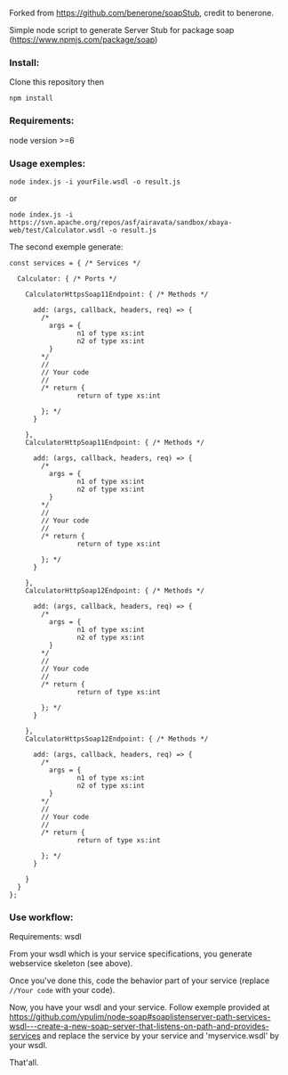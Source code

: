 Forked from https://github.com/benerone/soapStub, credit to benerone.

Simple node script to generate Server Stub for package soap (https://www.npmjs.com/package/soap)

### Install:

Clone this repository then

```
npm install
```

### Requirements:

node version >=6

### Usage exemples:

```
node index.js -i yourFile.wsdl -o result.js
```

or

```
node index.js -i https://svn.apache.org/repos/asf/airavata/sandbox/xbaya-web/test/Calculator.wsdl -o result.js
```

The second exemple generate:

```
const services = { /* Services */

  Calculator: { /* Ports */

    CalculatorHttpsSoap11Endpoint: { /* Methods */

      add: (args, callback, headers, req) => {
        /*
          args = {
                 n1 of type xs:int
                 n2 of type xs:int
          }
        */
        //
        // Your code
        //
        /* return {
                 return of type xs:int

        }; */
      }

    },
    CalculatorHttpSoap11Endpoint: { /* Methods */

      add: (args, callback, headers, req) => {
        /*
          args = {
                 n1 of type xs:int
                 n2 of type xs:int
          }
        */
        //
        // Your code
        //
        /* return {
                 return of type xs:int

        }; */
      }

    },
    CalculatorHttpSoap12Endpoint: { /* Methods */

      add: (args, callback, headers, req) => {
        /*
          args = {
                 n1 of type xs:int
                 n2 of type xs:int
          }
        */
        //
        // Your code
        //
        /* return {
                 return of type xs:int

        }; */
      }

    },
    CalculatorHttpsSoap12Endpoint: { /* Methods */

      add: (args, callback, headers, req) => {
        /*
          args = {
                 n1 of type xs:int
                 n2 of type xs:int
          }
        */
        //
        // Your code
        //
        /* return {
                 return of type xs:int

        }; */
      }

    }
  }
};
```

### Use workflow:

Requirements: wsdl

From your wsdl which is your service specifications, you generate webservice skeleton (see above).

Once you've done this, code the behavior part of your service (replace `//Your code` with your code).

Now, you have your wsdl and your service. Follow exemple provided at https://github.com/vpulim/node-soap#soaplistenserver-path-services-wsdl---create-a-new-soap-server-that-listens-on-path-and-provides-services
and replace the service by your service and 'myservice.wsdl' by your wsdl.

That'all.
